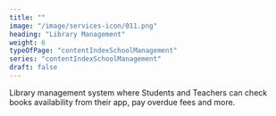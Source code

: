 ```yaml
---
title: ""  
image: "/image/services-icon/011.png"
heading: "Library Management"
weight: 6
typeOfPage: "contentIndexSchoolManagement"
series: "contentIndexSchoolManagement"
draft: false
---
```


Library management system where Students and Teachers can check books availability from their app, pay overdue fees and more.
       